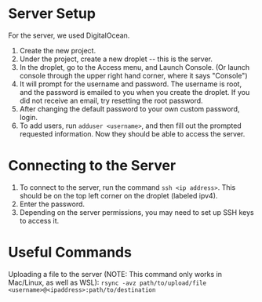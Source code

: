 # Server Setup

For the server, we used DigitalOcean.

1. Create the new project.
1. Under the project, create a new droplet -- this is the server.
1. In the droplet, go to the Access menu, and Launch Console. (Or launch console through the upper right hand corner, where it says "Console")
1. It will prompt for the username and password. The username is root, and the password is emailed to you when you create the droplet. If you did not receive an email, try resetting the root password.
1. After changing the default password to your own custom password, login.
1. To add users, run `adduser <username>`, and then fill out the prompted requested information. Now they should be able to access the server.

# Connecting to the Server

1. To connect to the server, run the command `ssh <ip address>`. This should be on the top left corner on the droplet (labeled ipv4).
1. Enter the password.
1. Depending on the server permissions, you may need to set up SSH keys to access it.

# Useful Commands

Uploading a file to the server (NOTE: This command only works in Mac/Linux, as well as WSL):
`rsync -avz path/to/upload/file <username>@<ipaddress>:path/to/destination`